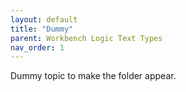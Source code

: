 ```yaml
---
layout: default
title: "Dummy"
parent: Workbench Logic Text Types
nav_order: 1
---
```




Dummy topic to make the folder appear.